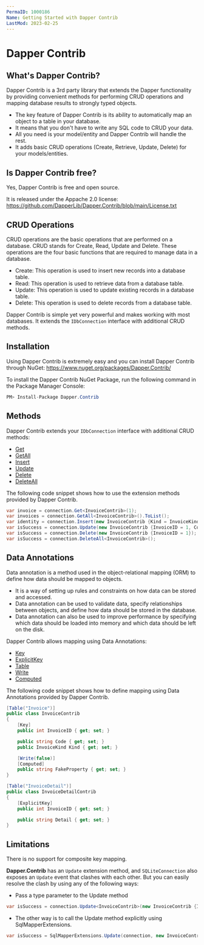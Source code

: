 ```yaml
---
PermaID: 1000186
Name: Getting Started with Dapper Contrib
LastMod: 2023-02-25
---
```


# Dapper Contrib

## What's Dapper Contrib?

Dapper Contrib is a 3rd party library that extends the Dapper functionality by providing convenient methods for performing CRUD operations and mapping database results to strongly typed objects.

 - The key feature of Dapper Contrib is its ability to automatically map an object to a table in your database. 
 - It means that you don't have to write any SQL code to CRUD your data. 
 - All you need is your model/entity and Dapper Contrib will handle the rest.
 - It adds basic CRUD operations (Create, Retrieve, Update, Delete) for your models/entities.
 
## Is Dapper Contrib free?

Yes, Dapper Contrib is free and open source.

It is released under the Appache 2.0 license: https://github.com/DapperLib/Dapper.Contrib/blob/main/License.txt

## CRUD Operations

CRUD operations are the basic operations that are performed on a database. CRUD stands for Create, Read, Update and Delete. These operations are the four basic functions that are required to manage data in a database.

 - Create: This operation is used to insert new records into a database table.
 - Read: This operation is used to retrieve data from a database table.
 - Update: This operation is used to update existing records in a database table.
 - Delete: This operation is used to delete records from a database table.

Dapper Contrib is simple yet very powerful and makes working with most databases. It extends the `IDbConnection` interface with additional CRUD methods.

## Installation

Using Dapper Contrib is extremely easy and you can install Dapper Contrib through NuGet: <a href="https://www.nuget.org/packages/Dapper.Contrib/" target="_blank">https://www.nuget.org/packages/Dapper.Contrib/</a> 

To install the Dapper Contrib NuGet Package, run the following command in the Package Manager Console:

```csharp
PM> Install-Package Dapper.Contrib
```

## Methods

Dapper Contrib extends your `IDbConnection` interface with additional CRUD methods:

- [Get](/get)
- [GetAll](/getall)
- [Insert](/insert)
- [Update](/update)
- [Delete](/delete)
- [DeleteAll](/deleteall)

The following code snippet shows how to use the extension methods provided by Dapper Contrib.

```csharp
var invoice = connection.Get<InvoiceContrib>(1);
var invoices = connection.GetAll<InvoiceContrib>().ToList();
var identity = connection.Insert(new InvoiceContrib {Kind = InvoiceKind.WebInvoice, Code = "Insert_Single_1"});
var isSuccess = connection.Update(new InvoiceContrib {InvoiceID = 1, Code = "Update_Single_1"});
var isSuccess = connection.Delete(new InvoiceContrib {InvoiceID = 1});
var isSuccess = connection.DeleteAll<InvoiceContrib>();
```

## Data Annotations

Data annotation is a method used in the object-relational mapping (ORM) to define how data should be mapped to objects. 

 - It is a way of setting up rules and constraints on how data can be stored and accessed. 
 - Data annotation can be used to validate data, specify relationships between objects, and define how data should be stored in the database. 
 - Data annotation can also be used to improve performance by specifying which data should be loaded into memory and which data should be left on the disk.

Dapper Contrib allows mapping using Data Annotations:

- [Key](data-annotation-key)
- [ExplicitKey](data-annotation-explicitkey)
- [Table](data-annotation-table)
- [Write](data-annotation-write)
- [Computed](data-annotation-computed)

The following code snippet shows how to define mapping using Data Annotations provided by Dapper Contrib.

```csharp
[Table("Invoice")]
public class InvoiceContrib
{
	[Key]
	public int InvoiceID { get; set; }

	public string Code { get; set; }
	public InvoiceKind Kind { get; set; }

	[Write(false)]
	[Computed]
	public string FakeProperty { get; set; }
}

[Table("InvoiceDetail")]
public class InvoiceDetailContrib
{
	[ExplicitKey]
	public int InvoiceID { get; set; }

	public string Detail { get; set; }
}
```

## Limitations

There is no support for composite key mapping.

**Dapper.Contrib** has an `Update` extension method, and `SQLiteConnection` also exposes an `Update` event that clashes with each other. But you can easily resolve the clash by using any of the following ways:

- Pass a type parameter to the Update method

```csharp
var isSuccess = connection.Update<InvoiceContrib>(new InvoiceContrib {InvoiceID = 1, Code = "Update_Single_1"});
```

- The other way is to call the Update method explicitly using SqlMapperExtensions.

```csharp
var isSuccess = SqlMapperExtensions.Update(connection, new InvoiceContrib {InvoiceID = 1, Code = "Update_Single_2"});
```
